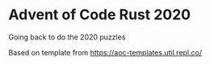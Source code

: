 # Advent of Code Rust 2020
Going back to do the 2020 puzzles

Based on template from https://aoc-templates.util.repl.co/
